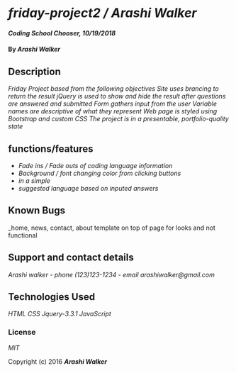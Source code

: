 # _friday-project2 / Arashi Walker_

#### _Coding School Chooser, 10/19/2018_

#### By _Arashi Walker_

## Description

_Friday Project based from the following objectives_
_Site uses brancing to return the result_
_jQuery is used to show and hide the result after questions are answered and submitted_
_Form gathers input from the user_
_Variable names are descriptive of what they represent_
_Web page is styled using Bootstrap and custom CSS_
_The project is in a presentable, portfolio-quality state_

## functions/features

* _Fade ins / Fade outs of coding language information_
* _Background / font changing color from clicking buttons_
* _in a simple_
* _suggested language based on inputed answers_


## Known Bugs

_home, news, contact, about template on top of page for looks and not functional

## Support and contact details

_Arashi walker - phone (123)123-1234 - email arashiwalker@gmail.com_

## Technologies Used

_HTML_
_CSS_
_Jquery-3.3.1_
_JavaScript_


### License

*MIT*

Copyright (c) 2016 **_Arashi Walker_**
